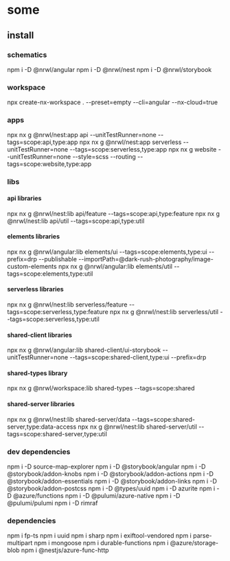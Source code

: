 # some

## install

### schematics

npm i -D @nrwl/angular
npm i -D @nrwl/nest
npm i -D @nrwl/storybook

### workspace

npx create-nx-workspace . --preset=empty --cli=angular --nx-cloud=true

### apps

npx nx g @nrwl/nest:app api --unitTestRunner=none --tags=scope:api,type:app
npx nx g @nrwl/nest:app serverless --unitTestRunner=none --tags=scope:serverless,type:app
npx nx g website --unitTestRunner=none --style=scss --routing --tags=scope:website,type:app

### libs

#### api libraries

npx nx g @nrwl/nest:lib api/feature --tags=scope:api,type:feature
npx nx g @nrwl/nest:lib api/util --tags=scope:api,type:util

#### elements libraries

npx nx g @nrwl/angular:lib elements/ui --tags=scope:elements,type:ui --prefix=drp --publishable --importPath=@dark-rush-photography/image-custom-elements
npx nx g @nrwl/angular:lib elements/util --tags=scope:elements,type:util

#### serverless libraries

npx nx g @nrwl/nest:lib serverless/feature --tags=scope:serverless,type:feature
npx nx g @nrwl/nest:lib serverless/util --tags=scope:serverless,type:util

#### shared-client libraries

npx nx g @nrwl/angular:lib shared-client/ui-storybook --unitTestRunner=none --tags=scope:shared-client,type:ui --prefix=drp

#### shared-types library

npx nx g @nrwl/workspace:lib shared-types --tags=scope:shared

#### shared-server libraries

npx nx g @nrwl/nest:lib shared-server/data --tags=scope:shared-server,type:data-access
npx nx g @nrwl/nest:lib shared-server/util --tags=scope:shared-server,type:util

### dev dependencies

npm i -D source-map-explorer
npm i -D @storybook/angular
npm i -D @storybook/addon-knobs
npm i -D @storybook/addon-actions
npm i -D @storybook/addon-essentials
npm i -D @storybook/addon-links
npm i -D @storybook/addon-postcss
npm i -D @types/uuid
npm i -D azurite
npm i -D @azure/functions
npm i -D @pulumi/azure-native
npm i -D @pulumi/pulumi
npm i -D rimraf

### dependencies

npm i fp-ts
npm i uuid
npm i sharp
npm i exiftool-vendored
npm i parse-multipart
npm i mongoose
npm i durable-functions
npm i @azure/storage-blob
npm i @nestjs/azure-func-http
